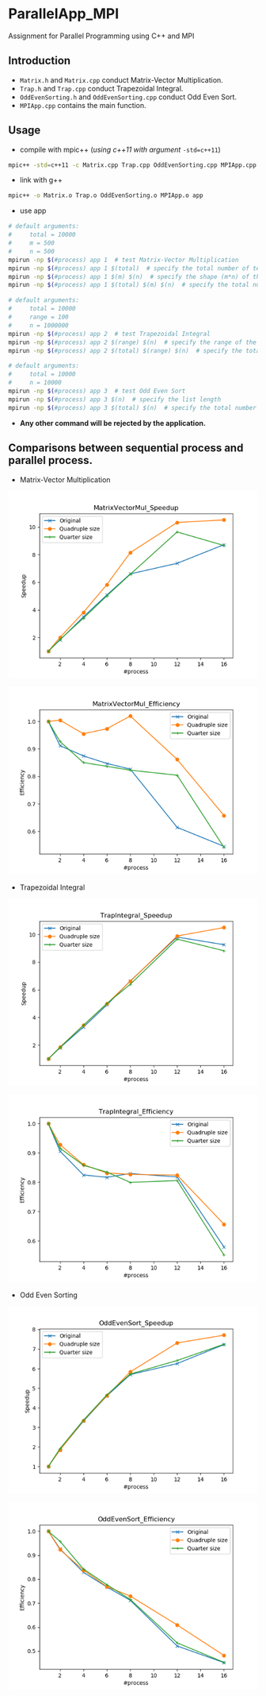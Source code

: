 # ParallelApp_MPI
Assignment for Parallel Programming using C++ and MPI
## Introduction
- `Matrix.h` and `Matrix.cpp` conduct Matrix-Vector Multiplication.
- `Trap.h` and `Trap.cpp` conduct Trapezoidal Integral.
- `OddEvenSorting.h` and `OddEvenSorting.cpp` conduct Odd Even Sort.
- `MPIApp.cpp` contains the main function.
## Usage
- compile with mpic++ (*using c++11 with argument* `-std=c++11`)
```bash
mpic++ -std=c++11 -c Matrix.cpp Trap.cpp OddEvenSorting.cpp MPIApp.cpp
```
- link with g++
```bash
mpic++ -o Matrix.o Trap.o OddEvenSorting.o MPIApp.o app
```

- use app
```bash
# default arguments:
#     total = 10000
#     m = 500
#     n = 500
mpirun -np $(#process) app 1  # test Matrix-Vector Multiplication
mpirun -np $(#process) app 1 $(total)  # specify the total number of tests
mpirun -np $(#process) app 1 $(m) $(n)  # specify the shape (m*n) of the matrix
mpirun -np $(#process) app 1 $(total) $(m) $(n)  # specify the total number of tests, and the shape (m*n) of the matrix
```

```bash
# default arguments:
#     total = 10000
#     range = 100
#     n = 1000000
mpirun -np $(#process) app 2  # test Trapezoidal Integral
mpirun -np $(#process) app 2 $(range) $(n)  # specify the range of the integral interval and the number of trapezoids
mpirun -np $(#process) app 2 $(total) $(range) $(n)  # specify the total number of tests, the range of the integral interval and the number of trapezoids
```

```bash
# default arguments:
#     total = 10000
#     n = 10000
mpirun -np $(#process) app 3  # test Odd Even Sort
mpirun -np $(#process) app 3 $(n)  # specify the list length
mpirun -np $(#process) app 3 $(total) $(n)  # specify the total number of tests and the list length
```

- __Any other command will be rejected by the application.__

## Comparisons between sequential process and parallel process.

- Matrix-Vector Multiplication

![](imgs/MatrixVectorMul_Speedup.png)

![](imgs/MatrixVectorMul_Efficiency.png)

- Trapezoidal Integral

![](imgs/TrapIntegral_Speedup.png)

![](imgs/TrapIntegral_Efficiency.png)

- Odd Even Sorting

![](imgs/OddEvenSort_Speedup.png)

![](imgs/OddEvenSort_Efficiency.png)
